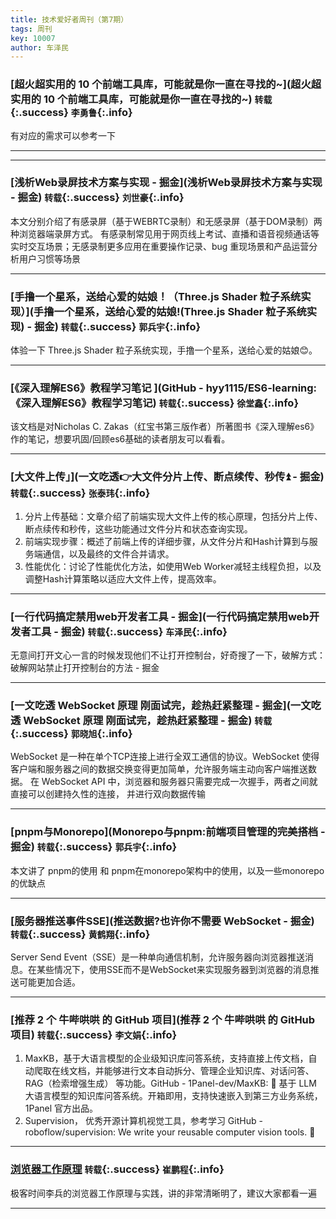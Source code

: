 ```yaml
---
title: 技术爱好者周刊（第7期）
tags: 周刊
key: 10007
author: 车泽民
---
```

### [超火超实用的 10 个前端工具库，可能就是你一直在寻找的~](超火超实用的 10 个前端工具库，可能就是你一直在寻找的~) `转载`{:.success} `李勇鲁`{:.info}

有对应的需求可以参考一下

---

---
### [浅析Web录屏技术方案与实现 - 掘金](浅析Web录屏技术方案与实现 - 掘金) `转载`{:.success} `刘世豪`{:.info}

本文分别介绍了有感录屏（基于WEBRTC录制）和无感录屏（基于DOM录制）两种浏览器端录屏方式。
有感录制常见用于网页线上考试、直播和语音视频通话等实时交互场景；无感录制更多应用在重要操作记录、bug 重现场景和产品运营分析用户习惯等场景

---

### [手撸一个星系，送给心爱的姑娘！（Three.js Shader 粒子系统实现）](手撸一个星系，送给心爱的姑娘!(Three.js Shader 粒子系统实现) - 掘金) `转载`{:.success} `郭兵宇`{:.info}

体验一下 Three.js Shader 粒子系统实现，手撸一个星系，送给心爱的姑娘😊。

---
### [《深入理解ES6》教程学习笔记 ](GitHub - hyy1115/ES6-learning: 《深入理解ES6》教程学习笔记) `转载`{:.success} `徐堂鑫`{:.info}

该文档是对Nicholas C. Zakas（红宝书第三版作者）所著图书《深入理解es6》作的笔记，想要巩固/回顾es6基础的读者朋友可以看看。

---


### [大文件上传」](一文吃透👉大文件分片上传、断点续传、秒传⏫ - 掘金) `转载`{:.success} `张泰玮`{:.info}

1. 分片上传基础：文章介绍了前端实现大文件上传的核心原理，包括分片上传、断点续传和秒传，这些功能通过文件分片和状态查询实现。
2. 前端实现步骤：概述了前端上传的详细步骤，从文件分片和Hash计算到与服务端通信，以及最终的文件合并请求。
3. 性能优化：讨论了性能优化方法，如使用Web Worker减轻主线程负担，以及调整Hash计算策略以适应大文件上传，提高效率。

---

### [一行代码搞定禁用web开发者工具 - 掘金](一行代码搞定禁用web开发者工具 - 掘金) `转载`{:.success} `车泽民`{:.info}

无意间打开文心一言的时候发现他们不让打开控制台，好奇搜了一下，破解方式：破解网站禁止打开控制台的方法 - 掘金

---

### [一文吃透 WebSocket 原理 刚面试完，趁热赶紧整理 - 掘金](一文吃透 WebSocket 原理 刚面试完，趁热赶紧整理 - 掘金) `转载`{:.success} `郭晓旭`{:.info}

WebSocket 是一种在单个TCP连接上进行全双工通信的协议。WebSocket 使得客户端和服务器之间的数据交换变得更加简单，允许服务端主动向客户端推送数据。
在 WebSocket API 中，浏览器和服务器只需要完成一次握手，两者之间就直接可以创建持久性的连接， 并进行双向数据传输

---

### [pnpm与Monorepo](Monorepo与pnpm:前端项目管理的完美搭档 - 掘金) `转载`{:.success} `郭兵宇`{:.info}

本文讲了 pnpm的使用 和 pnpm在monorepo架构中的使用，以及一些monorepo的优缺点

---

### [服务器推送事件SSE](推送数据?也许你不需要 WebSocket - 掘金) `转载`{:.success} `黄鹤翔`{:.info}

Server Send Event（SSE）是一种单向通信机制，允许服务器向浏览器推送消息。在某些情况下，使用SSE而不是WebSocket来实现服务器到浏览器的消息推送可能更加合适。

---

### [推荐 2 个 牛哔哄哄 的 GitHub 项目](推荐 2 个 牛哔哄哄 的 GitHub 项目) `转载`{:.success} `李文娟`{:.info}

1. MaxKB，基于大语言模型的企业级知识库问答系统，支持直接上传文档，自动爬取在线文档，并能够进行文本自动拆分、管理企业知识库、对话问答、RAG（检索增强生成） 等功能。GitHub - 1Panel-dev/MaxKB: 🚀 基于 LLM 大语言模型的知识库问答系统。开箱即用，支持快速嵌入到第三方业务系统，1Panel 官方出品。
2. Supervision， 优秀开源计算机视觉工具，参考学习  GitHub - roboflow/supervision: We write your reusable computer vision tools. 💜

---

### [浏览器工作原理](https://zhqwq.github.io/broswer-working-principle/guide/intro.html) `转载`{:.success} `崔鹏程`{:.info}

极客时间李兵的浏览器工作原理与实践，讲的非常清晰明了，建议大家都看一遍

---
